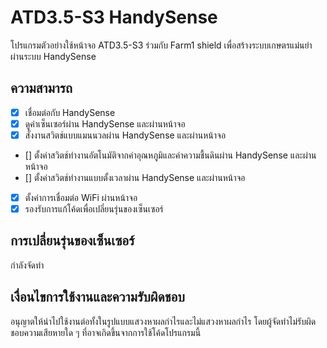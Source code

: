 # ATD3.5-S3 HandySense

โปรแกรมตัวอย่างใช้หน้าจอ ATD3.5-S3 ร่วมกับ Farm1 shield เพื่อสร้างระบบเกษตรแม่นยำผ่านระบบ HandySense

## ความสามารถ

 - [x] เชื่อมต่อกับ HandySense
 - [x] ดูค่าเซ็นเซอร์ผ่าน HandySense และผ่านหน้าจอ
 - [x] สั่งงานสวิตช์แบบแมนนวลผ่าน HandySense และผ่านหน้าจอ
 - [] ตั้งค่าสวิตช์ทำงานอัตโนมัติจากค่าอุณหภูมิและค่าความชื้นดินผ่าน HandySense และผ่านหน้าจอ
 - [] ตั้งค่าสวิตช์ทำงานแบบตั้งเวลาผ่าน HandySense และผ่านหน้าจอ
 - [x] ตั้งค่าการเชื่อมต่อ WiFi ผ่านหน้าจอ
 - [x] รองรับการแก้โค้ดเพื่อเปลี่ยนรุ่นของเซ็นเซอร์

## การเปลี่ยนรุ่นของเซ็นเซอร์

กำลังจัดทำ

## เงื่อนไขการใช้งานและความรับผิดชอบ

อนุญาตให้นำไปใช้งานต่อทั้งในรูปแบบแสวงหาผลกำไรและไม่แสวงหาผลกำไร โดยผู้จัดทำไม่รับผิดชอบความเสียหายใด ๆ ที่อาจเกิดขึ้นจากการใช้โค้ดโปรแกรมนี้
